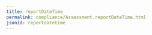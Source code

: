```yaml
---
title: reportDateTime
permalink: compliance/Assessment.reportDateTime.html
jsonid: reportdatetime
---
```

